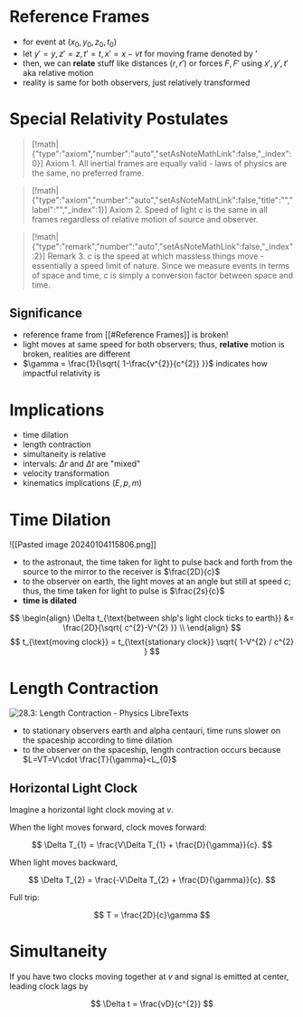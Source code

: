 # Reference Frames

- for event at $(x_{0},y_{0},z_{0},t_{0})$
- let $y'=y, z'=z, t'=t, x'=x-vt$ for moving frame denoted by '
- then, we can **relate** stuff like distances ($r,r'$) or forces $F, F'$ using $x',y',t'$ aka relative motion
- reality is same for both observers, just relatively transformed

# Special Relativity Postulates

> [!math|{"type":"axiom","number":"auto","setAsNoteMathLink":false,"_index":0}] Axiom 1.
> All inertial frames are equally valid - laws of physics are the same, no preferred frame.

> [!math|{"type":"axiom","number":"auto","setAsNoteMathLink":false,"title":"","label":"","_index":1}] Axiom 2.
> Speed of light $c$ is the same in all frames regardless of relative motion of source and observer.

> [!math|{"type":"remark","number":"auto","setAsNoteMathLink":false,"_index":2}] Remark 3.
> $c$ is the speed at which massless things move - essentially a speed limit of nature. Since we measure events in terms of space and time, $c$ is simply a conversion factor between space and time.

## Significance

- reference frame from [[#Reference Frames]] is broken!
- light moves at same speed for both observers; thus, **relative** motion is broken, realities are different
- $\gamma = \frac{1}{\sqrt{ 1-\frac{v^{2}}{c^{2}} }}$ indicates how impactful relativity is

# Implications

- time dilation
- length contraction
- simultaneity is relative
- intervals: $\Delta r$ and $\Delta t$ are "mixed"
- velocity transformation
- kinematics implications ($E,p,m$)

# Time Dilation

![[Pasted image 20240104115806.png]]

- to the astronaut, the time taken for light to pulse back and forth from the source to the mirror to the receiver is $\frac{2D}{c}$
- to the observer on earth, the light moves at an angle but still at speed $c$; thus, the time taken for light to pulse is $\frac{2s}{c}$
- **time is dilated**

$$
\begin{align}
\Delta t_{\text{between ship's light clock ticks to earth}} &= \frac{2D}{\sqrt{ c^{2}-V^{2} }} \\
\end{align}
$$
$$
t_{\text{moving clock}} = t_{\text{stationary clock}} \sqrt{ 1-V^{2} / c^{2} }
$$

# Length Contraction

![28.3: Length Contraction - Physics LibreTexts](https://phys.libretexts.org/@api/deki/files/3414/Figure_29_03_03a.jpg?revision=1&size=bestfit&width=666&height=436)

- to stationary observers earth and alpha centauri, time runs slower on the spaceship according to time dilation
- to the observer on the spaceship, length contraction occurs because $L=VT=V\cdot \frac{T}{\gamma}<L_{0}$

## Horizontal Light Clock

Imagine a horizontal light clock moving at $v$.

When the light moves forward, clock moves forward:

$$
\Delta T_{1} = \frac{V\Delta T_{1} + \frac{D}{\gamma}}{c}.
$$

When light moves backward, 

$$
\Delta T_{2} = \frac{-V\Delta T_{2} + \frac{D}{\gamma}}{c}.
$$

Full trip:

$$
T = \frac{2D}{c}\gamma
$$

# Simultaneity

If you have two clocks moving together at $v$ and signal is emitted at center, leading clock lags by

$$
\Delta t = \frac{vD}{c^{2}}
$$

